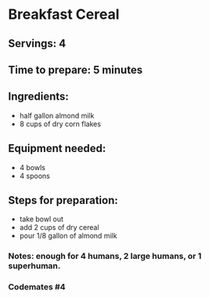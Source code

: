 # Breakfast Cereal

## Servings: 4

## Time to prepare: 5 minutes

## Ingredients: 
  - half gallon almond milk
  - 8 cups of dry corn flakes 


## Equipment needed: 
  - 4 bowls
  - 4 spoons


## Steps for preparation: 
  - take bowl out
  - add 2 cups of dry cereal
  - pour 1/8 gallon of almond milk 



### Notes: enough for 4 humans, 2 large humans, or 1 superhuman. 



### Codemates #4
